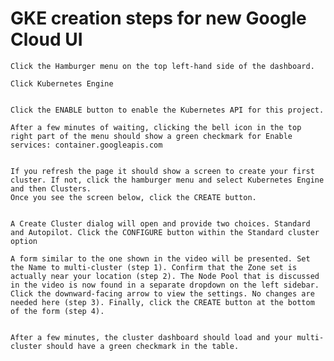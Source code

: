 # GKE creation steps for new Google Cloud UI


    Click the Hamburger menu on the top left-hand side of the dashboard.

    Click Kubernetes Engine


    Click the ENABLE button to enable the Kubernetes API for this project.

    After a few minutes of waiting, clicking the bell icon in the top right part of the menu should show a green checkmark for Enable services: container.googleapis.com


    If you refresh the page it should show a screen to create your first cluster. If not, click the hamburger menu and select Kubernetes Engine and then Clusters.
    Once you see the screen below, click the CREATE button.


    A Create Cluster dialog will open and provide two choices. Standard and Autopilot. Click the CONFIGURE button within the Standard cluster option

    A form similar to the one shown in the video will be presented. Set the Name to multi-cluster (step 1). Confirm that the Zone set is actually near your location (step 2). The Node Pool that is discussed in the video is now found in a separate dropdown on the left sidebar. Click the downward-facing arrow to view the settings. No changes are needed here (step 3). Finally, click the CREATE button at the bottom of the form (step 4).


    After a few minutes, the cluster dashboard should load and your multi-cluster should have a green checkmark in the table.




